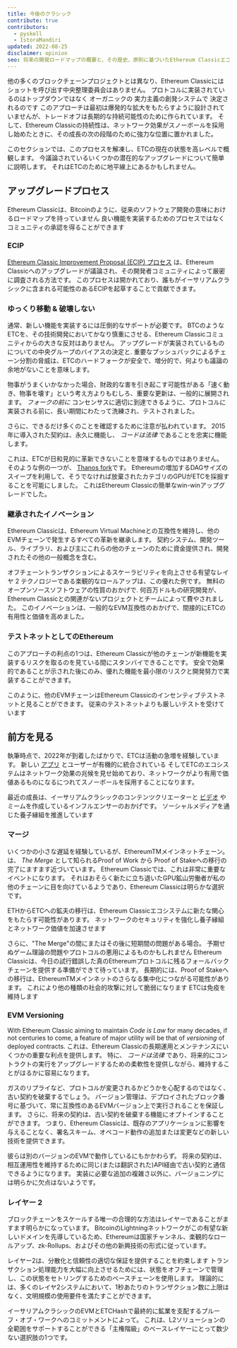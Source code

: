 ```yaml
---
title: 今後のクラシック
contribute: true
contributors:
  - pyskell
  - IstoraMandiri
updated: 2022-08-25
disclaimer: opinion
seo: 将来の開発ロードマップの概要と、その歴史、原則に基づいたEthereum Classicエコシステムでの決定方法。
---
```


他の多くのブロックチェーンプロジェクトとは異なり、Ethereum Classicにはショットを呼び出す中央整理委員会はありません。 プロトコルに実装されているのはトップダウンではなく オーガニックの 実力主義の創発システムで 決定されるのです このアプローチは最初は爆発的な拡大をもたらすように設計されていませんが、トレードオフは長期的な持続可能性のために作られています。 そして、Ethereum Classicの持続性は、ネットワーク効果がスノーボールを採用し始めたときに、その成長の次の段階のために強力な位置に置かれました。

このセクションでは、このプロセスを解凍し、ETCの現在の状態を高レベルで概観します。 今議論されているいくつかの潜在的なアップグレードについて簡単に説明します。 それはETCのために地平線上にあるかもしれません。

## アップグレードプロセス

Ethereum Classicは、Bitcoinのように、従来のソフトウェア開発の意味におけるロードマップを持っていません 良い機能を実装するためのプロセスではなくコミュニティの承認を得ることができます

### ECIP

[Ethereum Classic Improvement Proposal (ECIP) プロセス](/development/ecips) は、Ethereum Classicへのアップグレードが議論され、その開発者コミュニティによって厳密に調査される方法です。 このプロセスは開かれており、誰もがイーサリアムクラシックに含まれる可能性のあるECIPを起草することで貢献できます。

### ゆっくり移動 & 破壊しない

通常、新しい機能を実装するには圧倒的なサポートが必要です。 BTCのようなETCを、その技術開発においてかなり慎重にさせる、Ethereum Classicコミュニティからの大きな反対はありません。 アップグレードが実装されているものについての中央グループのバイアスの決定と. 重要なプッシュバックによるチェーン分割の脅威は、ETCのハードフォークが安全で、増分的で、何よりも議論の余地がないことを意味します。

物事がうまくいかなかった場合、財政的な害を引き起こす可能性がある「速く動き、物事を壊す」という考え方よりもむしろ、重要な更新は、一般的に展開されます。 _フォークの前に_ コンセンサスに適切に到達できるように、プロトコルに実装される前に、長い期間にわたって洗練され、テストされました。

さらに、できるだけ多くのことを確認するために注意が払われています。 2015年に導入された契約は、永久に機能し、 _コードは法律_ であることを忠実に機能します。

これは、ETCが日和見的に革新できないことを意味するものではありません。 そのような例の一つが、 [Thanos fork](/knowledge/forks#thanos)です。 Ethereumの増加するDAGサイズのスイープを利用して、そうでなければ放棄されたカテゴリのGPUがETCを採掘することを可能にしました。 これはEthereum Classicの簡単なwin-winアップグレードでした。

### 継承されたイノベーション

Ethereum Classicは、Ethereum Virtual Machineとの互換性を維持し、他のEVMチェーンで発生するすべての革新を継承します。 契約システム、開発ツール、ライブラリ、および主にこれらの他のチェーンのために資金提供され、開発されたその他の一般概念を含む。

オフチェーントランザクションによるスケーラビリティを向上させる有望なレイヤ 2 テクノロジーである楽観的なロールアップは、この優れた例です。 無料のオープンソースソフトウェアの性質のおかげで. 何百万ドルもの研究開発が、Ethereum Classicとの関連がないプロジェクトとチームによって費やされました。 このイノベーションは、一般的なEVM互換性のおかげで、間接的にETCの有用性と価値を高めました。

### テストネットとしてのEthereum

このアプローチの利点の1つは、Ethereum Classicが他のチェーンが新機能を実装するリスクを取るのを見ている間にスタンバイできることです。 安全で効果的であることが示された後にのみ、優れた機能を最小限のリスクと開発努力で実装することができます。

このように、他のEVMチェーンはEthereum Classicのインセンティブテストネットと見ることができます。 従来のテストネットよりも厳しいテストを受けています

## 前方を見る

執筆時点で、2022年が到着したばかりで、ETCは活動の急増を経験しています。 新しい [アプリ](/services/apps) とユーザーが有機的に統合されている そしてETCのエコシステムはネットワーク効果の兆候を見せ始めており、ネットワークがより有用で価値あるものになるにつれてスノーボールを採用することになります。

最近の成長は、イーサリアムクラシックのコンテンツクリエーターと [ビデオ](/videos) やミームを作成しているインフルエンサーのおかげです。 ソーシャルメディアを通じた養子縁組を推進しています

### マージ

いくつかの小さな遅延を経験しているが、EthereumTMメインネットチェーン。 は、 _The Merge_ として知られるProof of Work から Proof of Stakeへの移行の完了にますます近づいています。 Ethereum Classicでは、これは非常に重要なイベントになります。 それはおそらく新たに立ち退いたGPU鉱山労働者が私の他のチェーンに目を向けているようであり、Ethereum Classicは明らかな選択です。

ETHからETCへの鉱夫の移行は、Ethereum Classicエコシステムに新たな関心をもたらす可能性があります。 ネットワークのセキュリティを強化し養子縁組とネットワーク価値を加速させます

さらに、"The Merge"の間にまたはその後に短期間の問題がある場合。 予期せぬゲーム理論の問題やプロトコルの悪用によるものかもしれません Ethereum Classicは、今日の試行錯誤した真のEthereumプロトコルに残るフォールバックチェーンを提供する準備ができて待っています。 長期的には、Proof of Stakeへの移行は、EthereumTMメインネットのさらなる集中化につながる可能性があります。 これにより他の種類の社会的攻撃に対して脆弱になります ETCは免疫を維持します

### EVM Versioning

With Ethereum Classic aiming to maintain _Code is Law_ for many decades, if not centuries to come, a feature of major utility will be that of _versioning_ of deployed contracts. これは、Ethereum Classicの長期運用とメンテナンスにいくつかの重要な利点を提供します。 特に、 _コードは法律_ であり、将来的にコントラクトの実行をアップグレードするための柔軟性を提供しながら、維持することがはるかに容易になります。

ガスのリプライなど、プロトコルが変更されるかどうかを心配するのではなく、古い契約を破棄するでしょう。 バージョン管理は、デプロイされたブロック番号に基づいて、常に互換性のあるEVMバージョン上で実行されることを保証します。 さらに、将来の契約は、古い契約を破棄する機能にオプトインすることができます。 つまり、Ethereum Classicは、既存のアプリケーションに影響を与えることなく、署名スキーム、オペコード動作の追加または変更などの新しい技術を提供できます。

彼らは別のバージョンのEVMで動作しているにもかかわらず。 将来の契約は、相互運用性を維持するために同じ(または翻訳された)API経由で古い契約と通信できるようになります。 実装に必要な追加の複雑さ以外に、バージョニングには明らかに欠点はないようです。

### レイヤー 2

ブロックチェーンをスケールする唯一の合理的な方法はレイヤーであることがますます明らかになっています。 BitcoinのLightningネットワークがこの有望な新しいドメインを先導しているため、Ethereumは国家チャンネル、楽観的なロールアップ、zk-Rollups、およびその他の新興技術の形式に従っています。

レイヤー2は、分散化と信頼性の適切な保証を提供することを約束します トランザクション処理能力を大幅に向上させるためには、状態をオフチェーンで管理し、この状態をセトリングするためのベースチェーンを使用します。 理論的には、多くのレイヤ2システムにおいて、1秒あたりのトランザクション数に上限はなく、文明規模の使用要件を満たすことができます。

イーサリアムクラシックのEVMとETCHashで最終的に鉱業を支配するプルーフ・オブ・ワークへのコミットメントによって。 これは、L2ソリューションの全範囲をサポートすることができる「主権階級」のベースレイヤーにとって数少ない選択肢の1つです。
